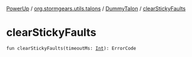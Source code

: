 [PowerUp](../../index.md) / [org.stormgears.utils.talons](../index.md) / [DummyTalon](index.md) / [clearStickyFaults](./clear-sticky-faults.md)

# clearStickyFaults

`fun clearStickyFaults(timeoutMs: `[`Int`](https://kotlinlang.org/api/latest/jvm/stdlib/kotlin/-int/index.html)`): ErrorCode`